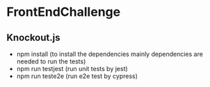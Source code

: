 # FrontEndChallenge

## Knockout.js

- npm install (to install the dependencies mainly dependencies are needed to run the tests)
- npm run testjest (run unit tests by jest)
- npm run teste2e (run e2e test by cypress)